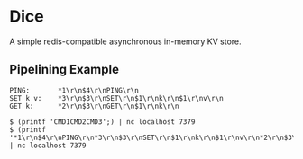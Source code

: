 Dice
===

A simple redis-compatible asynchronous in-memory KV store.

## Pipelining Example

```
PING:       *1\r\n$4\r\nPING\r\n
SET k v:    *3\r\n$3\r\nSET\r\n$1\r\nk\r\n$1\r\nv\r\n
GET k:      *2\r\n$3\r\nGET\r\n$1\r\nk\r\n
```

```
$ (printf 'CMD1CMD2CMD3';) | nc localhost 7379
$ (printf '*1\r\n$4\r\nPING\r\n*3\r\n$3\r\nSET\r\n$1\r\nk\r\n$1\r\nv\r\n*2\r\n$3\r\nGET\r\n$1\r\nk\r\n';) | nc localhost 7379
```
